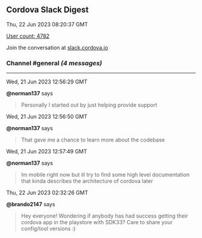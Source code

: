 ## Cordova Slack Digest
Thu, 22 Jun 2023 08:20:37 GMT

[User count: 4782](https://cordova.slack.com/)


Join the conversation at [slack.cordova.io](http://slack.cordova.io/)

### __Channel #general__ _(4 messages)_
---

Wed, 21 Jun 2023 12:56:29 GMT

__@norman137__ says 
> Personally I started out by just helping provide support
> 

Wed, 21 Jun 2023 12:56:50 GMT

__@norman137__ says 
> That gave me a chance to learn more about the codebase
> 

Wed, 21 Jun 2023 12:57:49 GMT

__@norman137__ says 
> Im mobile right now but ill try to find some high level documentation that kinda describes the architecture of cordova later
> 

Thu, 22 Jun 2023 02:32:26 GMT

__@brando2147__ says 
> Hey everyone! Wondering if anybody has had success getting their cordova app in the playstore with SDK33? Care to share your config/tool versions :)
> 
